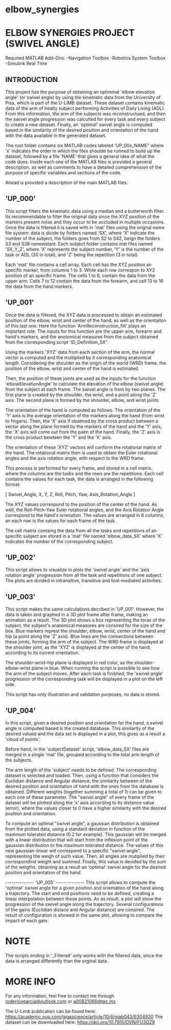 # elbow_synergies


# ELBOW SYNERGIES PROJECT (SWIVEL ANGLE)


Required MATLAB Add-Ons:
-Navigation Toolbox
-Robotics System Toolbox
-Simulink Real Time

## INTRODUCTION

This project has the purpose of obtaining an optimmal 'elbow elevation angle' (or swivel angle) by using the kinematic
data from the University of Pisa, which is part of the U-LIMB dataset. These dataset contains kinematic data of the arm
of healty subject performing Activities of Daily Living (ADL). From this information, the arm of the subjects was
reconstructued, and then the swivel angle progression was calculted for every task and every subject to create a new dataset. 
Finally, an 'optimal' swivel angle is computed based in the similarity of the desired position and orientation  of the hand
with the data available in the generated dataset.

The root folder contains six MATLAB codes labeled 'UP_00x_NAME" where 'x' indicates the order in which the files
shoulde be runned to build up the dataset, followed by a file 'NAME' that gives a general idea of what the code does.
Inside each one of the MATLAB files is provided a general description, as well as comments to have a detailed
comprehension of the purpose of specific variables and sections of the code.

Ahead is provided a description of the main MATLAB files:

## 'UP_000' 
This script filters the kinematic data using a median and a butterworth filter. Its recommendable to filter the
original data since the XYZ position of the markers present noise and they occur to be occluded in multiple occasions. 
Once the data is filtered it is saved with in 'mat' files using the orignal name file system: data is divide by 
folders named 'SX', where 'X' indicate the number of the subject, the folders goes from S2 to S42, beign the folders 
S3 and S38 nonexistant. Each subject folder contains mat files named 'SX_Y_Z', where 'X' represents the subject number, 
'Y' is the number of the task or ADL (30 in total), and 'Z' being the repetition (3 in total).

Each 'mat' file contains a cell array. Each cell has the XYZ position an specific marker, from columns 1 to 3. While
each row correspon to XYZ position of an specific frame. The cells 1 to 6, contain the data from the upper arm. 
Cells 7 to 12 contain the data from the forearm, and cell 13 to 16 the data from the hand markers.

## 'UP_001'

Once the data is filtered, the XYZ data is processed to obtain an estimated position of the elbow, wrist and center of 
the hand, as well as the orientaiton of this last one. Here the function 'ArmReconstruction_filt' plays an important role. 
The inputs for this function are the upper arm, forearm and hand's markers, and the anotomical measures from the subject 
obtained from the corresponding script 'ID_Definition_SX".

Using the markers 'XYZ' data from each section of the arm, the normal vector is computed and the multiplied by it 
corresponding anatomical length. Considering the shoulder as the origin of the world (WRD) frame, the position 
of the elbow, wrist and center of the hand is estimated.

Then, the position of these joints are used as the inputs for the function 'elbowElevationAngle' to calculate the elevation
of the elbow (swivel angle) from the subject at each frame. The swivel angle is from by two planes. The first plane is 
created by the shoulder, the wrist, and a point along the 'Z' axis. The second plane is formed by the shoulder, elbow, and
wrist joints.

The orientation of the hand is computed as follows. The orientation of the 'Y' axis is the average orientation of the markers
along the hand (from wrist to fingers). Then, the 'X' axis if obatined by the cross product between a vector along 
the plane formed by the markers of the hand and the 'Y' axis, the 'X' axis will come out from the palm of the hand. Finally,
the 'Z' axis is the cross product bewteen the 'Y' and the 'X' axis.

The orientation of these 'XYZ' vectors will conform the rotational matrix of the hand. The rotational matrix then is used
to obtain the Euler rotational angles and the axis rotation angle, with respect to the WRD frame.

This process is performed for every frame, and stored in a cell matrix, where the columns are the tasks and the rows are 
the repetitions. Each cell contains the values for each task, the data is arranged in the following format:

[ Swivel_Angle, X, Y, Z, Roll, Pitch, Yaw, Axis_Rotation_Angle ]

The XYZ values correspond to the position of the center of the hand. As well, the Roll-Pitch-Yaw Euler rotational
angles, and the Axis Rotation Angle correspond to the hand's orienation. The values are arranged in 8 columns, an each row
is the values for each frame of the task.

The cell matrix containg the data from all the tasks and repetitions of an specific subject are stored in a 'mat' file named
'elbow_data_SX' where 'X' indicates the number of the corresponding subject.

## 'UP_002'
This script allows to visualize in plots the 'swivel angle' and the 'axis rotation angle' progression from all the task and
repetitions of one subject. The plots are divided in intransitive, transitive and tool-mediated activities.

## 'UP_003' 
This script makes the same calculations decribed in 'UP_001'. However, the data is taken and graphed in a 3D plot frame
after frame, making an animation as a result. The 3D plot shows a box representing the torax of the subject, the subject's
anatomical measures are consired for the size of the box. Blue markers represt the shoulder, elbow, wrist, center of the hand
and hip (a point along the 'Z' axis). Blue lines are the connections between these joints, forming the arm of the subject.
The WRD frame is displayed at the shoulder joint, as the 'XYZ' is displayed at the center of the hand, according to
its current orientation.

The shoulder-wrist-hip plane is displayed in red color, as the shoulder-elbow-wrist plane in blue. When running the script
is possible to see how the arm of the subject moves. After each task is finished, the 'swivel angle' progression of the
corresponding task will be displayed in a plot on the left side.

This script has only illustration and validation purposes, no data is stored.

## 'UP_004'
In this script, given a desired position and orientation for the hand, a swivel angle is computed based is the created
database. This similarity of the desired valued and the data set is displayed in a plot, this gives as a result a 
'cloud of points'.

Before hand, in the 'subjectDataset' script, 'elbow_data_SX' files are merged in a single 'mat' file, grouped according to
the total arm length of the subjects.

The arm length of the 'subject' needs to be defined. The corresponding dataset is selected and loaded. Then, using a 
function that considers the Euclidian distance and Angular distance, the similarity between of the desired position 
and orientation of hand with the ones from the database is obtained. Different weights (together summing a total of 1) can be 
given to each one of these parameter. The "swivel angle" of every frame of the dataset will be plotted along the 'x' axis 
according to its distance value (error), where the values closer to 0 have a higher similarity with the desired 
position and orientation.

To compute an optimal "swivel angle", a gaussian distribution is obtained from the plotted data, using a standard deviation
in function of the maximum tolerated distance (0.2 for example). This gaussian will be merged with a linear distribution that
will start from the inflexion point of the gaussian distribution to the maximum tolerated distance. The values of this new 
gaussian-linear will correspond to a specific "swivel angle", representing the weigh of such value. 
Then, all angles are mutiplied by their correspondind weight and summed. Finally, this value is devided by the sum of the 
weigths, obtaining as a result an 'optimal' swivel angle for the desired position and orientation of the hand.

-------------- 'UP_005' -------------- 
This script allows to compute the 'optimal' swivel angle for a given position and orientation of the hand along a trajectory. 
The start and end positions need to be defined, creating a linear interpolation between those points.
As as result, a plot will show the progression of the swivel angle along the trajectory. Several configurations of the
gains (Euclidian distace and Angular distance) are consired. The result of configuration is showed in the same plot, 
allowing to compare the impact of each gain. 

# NOTE
The scripts ending in '_Filtered' only works with the filtered data, since the data is arranged differently than the
orginal data.


# MORE INFO 

For any information, feel free to contact me through <rodericogarcia@outlook.com> or <a00821066@tec.mx>

The U-Limb publication can be found here: https://academic.oup.com/gigascience/article/10/6/giab043/6304920
The dataset can be downloaded here: https://doi.org/10.7910/DVN/FU3QZ9
